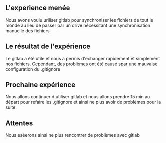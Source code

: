 ## L'experience menée
Nous avons voulu uriliser gitlab pour synchroniser les fichiers de tout le monde au lieu de passer par un drive nécessitant une synchronisation manuelle des fichiers
## Le résultat de l'expérience
Le gitlab a été utile et nous a permis d'echanger rapidement et simplement nos fichiers. Cependant, des problèmes ont été causé spar une mauvaise configuration du .gitignore
## Prochaine expérience
Nous allons continuer d'utiliser gitlab et nous allons prendre 15 min au départ pour refaire les .gitignore et ainsi ne plus avoir de problèmes pour la suite.
## Attentes
Nous eséerons ainsi ne plus rencontrer de problèmes avec gitlab